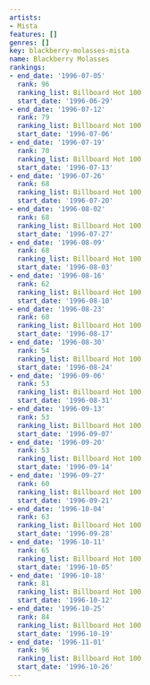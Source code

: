 ```yaml
---
artists:
- Mista
features: []
genres: []
key: blackberry-molasses-mista
name: Blackberry Molasses
rankings:
- end_date: '1996-07-05'
  rank: 96
  ranking_list: Billboard Hot 100
  start_date: '1996-06-29'
- end_date: '1996-07-12'
  rank: 79
  ranking_list: Billboard Hot 100
  start_date: '1996-07-06'
- end_date: '1996-07-19'
  rank: 70
  ranking_list: Billboard Hot 100
  start_date: '1996-07-13'
- end_date: '1996-07-26'
  rank: 68
  ranking_list: Billboard Hot 100
  start_date: '1996-07-20'
- end_date: '1996-08-02'
  rank: 68
  ranking_list: Billboard Hot 100
  start_date: '1996-07-27'
- end_date: '1996-08-09'
  rank: 68
  ranking_list: Billboard Hot 100
  start_date: '1996-08-03'
- end_date: '1996-08-16'
  rank: 62
  ranking_list: Billboard Hot 100
  start_date: '1996-08-10'
- end_date: '1996-08-23'
  rank: 60
  ranking_list: Billboard Hot 100
  start_date: '1996-08-17'
- end_date: '1996-08-30'
  rank: 54
  ranking_list: Billboard Hot 100
  start_date: '1996-08-24'
- end_date: '1996-09-06'
  rank: 53
  ranking_list: Billboard Hot 100
  start_date: '1996-08-31'
- end_date: '1996-09-13'
  rank: 53
  ranking_list: Billboard Hot 100
  start_date: '1996-09-07'
- end_date: '1996-09-20'
  rank: 53
  ranking_list: Billboard Hot 100
  start_date: '1996-09-14'
- end_date: '1996-09-27'
  rank: 60
  ranking_list: Billboard Hot 100
  start_date: '1996-09-21'
- end_date: '1996-10-04'
  rank: 63
  ranking_list: Billboard Hot 100
  start_date: '1996-09-28'
- end_date: '1996-10-11'
  rank: 65
  ranking_list: Billboard Hot 100
  start_date: '1996-10-05'
- end_date: '1996-10-18'
  rank: 81
  ranking_list: Billboard Hot 100
  start_date: '1996-10-12'
- end_date: '1996-10-25'
  rank: 84
  ranking_list: Billboard Hot 100
  start_date: '1996-10-19'
- end_date: '1996-11-01'
  rank: 96
  ranking_list: Billboard Hot 100
  start_date: '1996-10-26'
---
```


